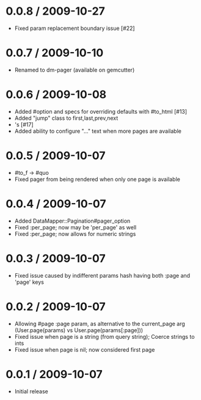 
0.0.8 / 2009-10-27
==================

  * Fixed param replacement boundary issue [#22]

0.0.7 / 2009-10-10
==================

  * Renamed to dm-pager (available on gemcutter)

0.0.6 / 2009-10-08
==================

  * Added #option and specs for overriding defaults with #to_html [#13]
  * Added "jump" class to first,last,prev,next <li>'s [#17]
  * Added ability to configure "..." text when more pages are available

0.0.5 / 2009-10-07
==================

  * #to_f -> #quo
  * Fixed pager from being rendered when only one page is available

0.0.4 / 2009-10-07
==================

  * Added DataMapper::Pagination#pager_option 
  * Fixed :per_page; now may be 'per_page' as well
  * Fixed :per_page; now allows for numeric strings

0.0.3 / 2009-10-07
==================

  * Fixed issue caused by indifferent params hash having both :page and 'page' keys

0.0.2 / 2009-10-07
==================

  * Allowing #page :page param, as alternative to the current_page arg (User.page(params) vs User.page(params[:page]))
  * Fixed issue when page is a string (from query string); Coerce strings to ints
  * Fixed issue when page is nil; now considered first page

0.0.1 / 2009-10-07
===================

  * Initial release